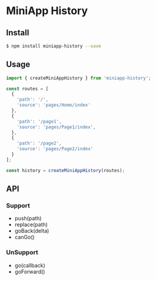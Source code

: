 # MiniApp History

## Install
```bash
$ npm install miniapp-history --save
```

## Usage
```js
import { createMiniAppHistory } from 'miniapp-history';

const routes = [
  {
    'path': '/',
    'source': 'pages/Home/index'
  },
  {
    'path': '/page1',
    'source': 'pages/Page1/index',
  },
  {
    'path': '/page2',
    'source': 'pages/Page2/index'
  }
];

const history = createMiniAppHistory(routes);
```

## API

### Support
* push(path)
* replace(path)
* goBack(delta)
* canGo()

### UnSupport
* go(callback)
* goForward()
